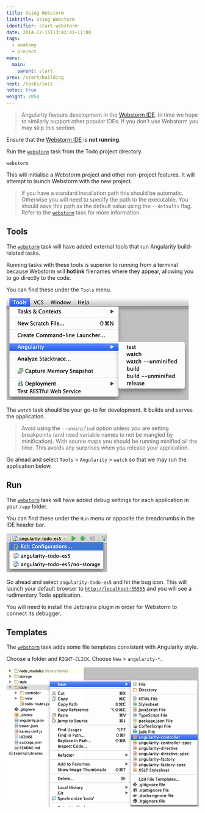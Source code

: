 ```yaml
---
title: Using Webstorm
linktitle: Using Webstorm
identifier: start-webstorm
date: 2014-12-15T13:43:41+11:00
tags:
  - anatomy
  - project
menu:
  main:
    parent: start
prev: /start/building
next: /tasks/init
notoc: true
weight: 2050
---
```


> Angularity favours development in the [Webstorm IDE](https://www.jetbrains.com/webstorm/). In time we hope to
similarly support other popular IDEs. If you don't use Webstorm you may skip this section.

Ensure that the [Webstorm IDE](https://www.jetbrains.com/webstorm/) is **not running**.

Run the [`webstorm`](/tasks/test) task from the Todo project directory.

    webstorm

This will initialise a Webstorm project and other non-project features. It will attempt to launch Webstorm with the new
project.

> If you have a standard installation path this should be automatic. Otherwise you will need to specify the path to the
executable. You should save this path as the default value using the `--defaults` flag. Refer to the
[`webstorm`](/tasks/test) task for more information.

## Tools

The [`webstorm`](/tasks/test) task will have added external tools that run Angularity build-related tasks.

Running tasks with these tools is superior to running from a terminal because Webstorm will **hotlink** filenames where
they appear, allowing you to go directly to the code.

You can find these under the `Tools` menu.

![new template](/img/webstorm-external-tools.png)

The `watch` task should be your go-to for development. It builds and serves the application.

> Avoid using the `--unminified` option unless you are setting breakpoints (and need variable names to not be mangled by
minification). With source maps you should be running minified all the time. This avoids any surprises when you
release your application.

Go ahead and select `Tools` > `Angularity` > `watch` so that we may run the application below.

## Run

The [`webstorm`](/tasks/test) task will have added debug settings for each application in your `/app` folder.

You can find these under the `Run` menu or opposite the breadcrumbs in the IDE header bar.

![run configuration](/img/webstorm-run-config.png)

Go ahead and select `angularity-todo-es5` and hit the bug icon. This will launch your default browser to
[`http://localhost:55555`](http://localhost:55555) and you will see a rudimentary Todo application.

You will need to install the Jetbrains plugin in order for Webstorm to connect its debugger.

## Templates

The [`webstorm`](/tasks/test) task adds some file templates consistent with Angularity style.

Choose a folder and `RIGHT-CLICK`. Choose `New` > `angularity-*`.

![new template](/img/webstorm-new-template.png)

